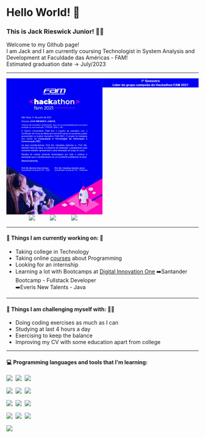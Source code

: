 <!--
- 👋 Hi, I’m @JackRJr 🙋‍♂️
- 👀 I’m interested in learning how to code! 🤯
- 🌱 I’m currently learning Java programming 👨‍💻
- 💞️ I’m looking to collaborate for a better world 🌎
- 📫 How to reach me: mail me at jack_rieswick@hotmail.com 📭

- *Brasileiro, estudante de Análise e Desenvolvimento de Sistemas*
- *Em busca de um estágio na área de TI*

JackRJr/JackRJr is a ✨ special ✨ repository because its `README.md` (this file) appears on your GitHub profile.
You can click the Preview link to take a look at your changes.
--->

# Hello World! 👋

### This is Jack Rieswick Junior! 🙋‍♂️

Welcome to my Github page! <br/> 
I am Jack and I am currently coursing Technologist in System Analysis and Development at Faculdade das Américas - FAM! <br/>
Estimated graduation date -> July/2023

<hr>

<img align="right" alt="img" src="https://github.com/JackRJr/JackRJr/blob/main/Parte%20superior%20hackathon%20escrito.jpg" width="50%" height="auto" />
<img align="right" alt="img" src="https://github.com/JackRJr/JackRJr/blob/main/0001.jpg" width="50%" height="auto" />
 
&nbsp;&nbsp;&nbsp;&nbsp;&nbsp;&nbsp;&nbsp;&nbsp;&nbsp;&nbsp;&nbsp;&nbsp;&nbsp;&nbsp;&nbsp;[<code><img width="7%" src="https://www.vectorlogo.zone/logos/github/github-tile.svg"></code>](https://github.com/JackRJr)&nbsp;&nbsp;&nbsp;&nbsp;&nbsp;&nbsp;&nbsp;&nbsp;&nbsp;&nbsp;[<code><img width="7%" src="https://www.vectorlogo.zone/logos/linkedin/linkedin-tile.svg"></code>](https://www.linkedin.com/in/jackrjr/)&nbsp;&nbsp;&nbsp;&nbsp;&nbsp;&nbsp;&nbsp;&nbsp;&nbsp;&nbsp;[<code><img width="7%" src="https://www.vectorlogo.zone/logos/microsoft/microsoft-icon.svg"></code>](mailto:jack_rieswick@hotmail.com)

<hr>

#### 🌱 Things I am currently working on: 👀
- Taking college in Technology
- Taking online [courses](https://udemy.com) about Programming
- Looking for an internship
- Learning a lot with Bootcamps at [Digital Innovation One](https://digitalinnovation.one/)
  ➡️Santander Bootcamp - Fullstack Developer <br/>
  ➡️Everis New Talents - Java

<hr>

#### :muscle: Things I am challenging myself with: 👨‍💻
- Doing coding exercises as much as I can
- Studying at last 4 hours a day
- Exercising to keep the balance
- Improving my CV with some education apart from college <br/>

<hr> 

#### :computer: Programming languages and tools that I'm learning: 

<code><img width="14%" src="https://www.vectorlogo.zone/logos/java/java-ar21.svg"></code>&nbsp;
<code><img width="14%" src="https://www.vectorlogo.zone/logos/springio/springio-ar21.svg"></code>&nbsp;
<code><img width="14%" src="https://www.vectorlogo.zone/logos/angular/angular-ar21.svg"></code>
<br />

<code><img width="14%" src="https://www.vectorlogo.zone/logos/w3_html5/w3_html5-ar21.svg"></code>&nbsp;
<code><img width="14%" src="https://www.vectorlogo.zone/logos/netlifyapp_watercss/netlifyapp_watercss-official.svg"></code>&nbsp;
<code><img width="14%" src="https://www.vectorlogo.zone/logos/getbootstrap/getbootstrap-ar21.svg"></code>
<br />

<code><img width="14%" src="https://www.vectorlogo.zone/logos/git-scm/git-scm-ar21.svg"></code>&nbsp;
<code><img width="14%" src="https://www.vectorlogo.zone/logos/github/github-ar21.svg"></code>&nbsp;
<code><img width="14%" src="https://www.vectorlogo.zone/logos/eclipse/eclipse-ar21.svg"></code>
<br /> 

<code><img width="14%" src="https://www.vectorlogo.zone/logos/javascript/javascript-horizontal.svg"></code>&nbsp;
<code><img width="14%" src="https://www.vectorlogo.zone/logos/postgresql/postgresql-horizontal.svg"></code>&nbsp;
<code><img width="14%" src="https://www.vectorlogo.zone/logos/mysql/mysql-ar21.svg"></code>
<br />

<code><img width="10%" src="https://www.vectorlogo.zone/logos/jetbrains/jetbrains-icon.svg"></code>
</p>


